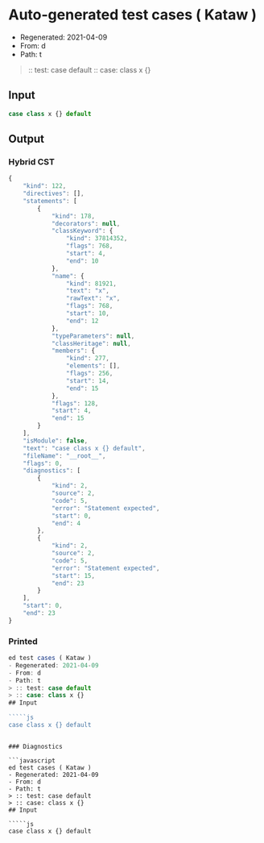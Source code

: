 # Auto-generated test cases ( Kataw )
- Regenerated: 2021-04-09
- From: d
- Path: t
> :: test: case default
> :: case: class x {}
## Input

`````js
case class x {} default
`````

## Output

### Hybrid CST

```javascript
{
    "kind": 122,
    "directives": [],
    "statements": [
        {
            "kind": 178,
            "decorators": null,
            "classKeyword": {
                "kind": 37814352,
                "flags": 768,
                "start": 4,
                "end": 10
            },
            "name": {
                "kind": 81921,
                "text": "x",
                "rawText": "x",
                "flags": 768,
                "start": 10,
                "end": 12
            },
            "typeParameters": null,
            "classHeritage": null,
            "members": {
                "kind": 277,
                "elements": [],
                "flags": 256,
                "start": 14,
                "end": 15
            },
            "flags": 128,
            "start": 4,
            "end": 15
        }
    ],
    "isModule": false,
    "text": "case class x {} default",
    "fileName": "__root__",
    "flags": 0,
    "diagnostics": [
        {
            "kind": 2,
            "source": 2,
            "code": 5,
            "error": "Statement expected",
            "start": 0,
            "end": 4
        },
        {
            "kind": 2,
            "source": 2,
            "code": 5,
            "error": "Statement expected",
            "start": 15,
            "end": 23
        }
    ],
    "start": 0,
    "end": 23
}
```

### Printed

```javascript
ed test cases ( Kataw )
- Regenerated: 2021-04-09
- From: d
- Path: t
> :: test: case default
> :: case: class x {}
## Input

`````js
case class x {} default
`````
```

### Diagnostics

```javascript
ed test cases ( Kataw )
- Regenerated: 2021-04-09
- From: d
- Path: t
> :: test: case default
> :: case: class x {}
## Input

`````js
case class x {} default
`````
```

